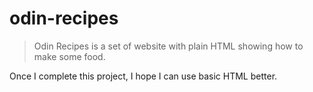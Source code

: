 # odin-recipes

> Odin Recipes is a set of website with plain HTML showing how to make some food.

Once I complete this project, I hope I can use basic HTML better.